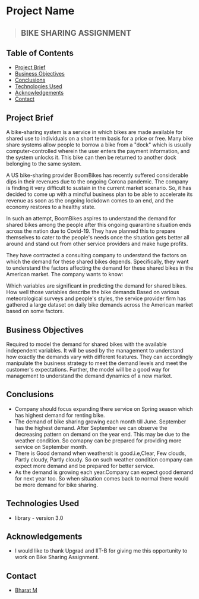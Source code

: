 # Project Name
> ## BIKE SHARING ASSIGNMENT


## Table of Contents
* [Project Brief](#project-brief)
* [Business Objectives](#business-objectives)
* [Conclusions](#conclusions)
* [Technologies Used](#technologies-used)
* [Acknowledgements](#acknowledgements)
* [Contact](#contact)


## Project Brief

A bike-sharing system is a service in which bikes are made available for shared use to individuals on a short term basis for a price or free. Many bike share systems allow people to borrow a bike from a "dock" which is usually computer-controlled wherein the user enters the payment information, and the system unlocks it. This bike can then be returned to another dock belonging to the same system.

A US bike-sharing provider BoomBikes has recently suffered considerable dips in their revenues due to the ongoing Corona pandemic. The company is finding it very difficult to sustain in the current market scenario. So, it has decided to come up with a mindful business plan to be able to accelerate its revenue as soon as the ongoing lockdown comes to an end, and the economy restores to a healthy state.

In such an attempt, BoomBikes aspires to understand the demand for shared bikes among the people after this ongoing quarantine situation ends across the nation due to Covid-19. They have planned this to prepare themselves to cater to the people's needs once the situation gets better all around and stand out from other service providers and make huge profits.

They have contracted a consulting company to understand the factors on which the demand for these shared bikes depends. Specifically, they want to understand the factors affecting the demand for these shared bikes in the American market. The company wants to know:

Which variables are significant in predicting the demand for shared bikes. How well those variables describe the bike demands Based on various meteorological surveys and people's styles, the service provider firm has gathered a large dataset on daily bike demands across the American market based on some factors.

## Business Objectives

Required to model the demand for shared bikes with the available independent variables. It will be used by the management to understand how exactly the demands vary with different features. They can accordingly manipulate the business strategy to meet the demand levels and meet the customer's expectations. Further, the model will be a good way for management to understand the demand dynamics of a new market.

## Conclusions

- Company should focus expanding there service on Spring season which has highest demand for renting bike.
- The demand of bike sharing growing each month till June. September has the highest demand. After September we can observe the decreasing pattern on demand on the year end. This may be due to the weather condition. So comapny can be prepared for providing more service on September month.
- There is Good demand when weathersit is good.i.e,Clear, Few clouds, Partly cloudy, Partly cloudy. So on such weather condition company can expect more demand and be prepared for better service.
- As the demand is growing each year.Company can expect good demand for next year too. So when situation comes back to normal there would be more demand for bike sharing.



## Technologies Used

- library - version 3.0


## Acknowledgements

- I would like to thank Upgrad and IIT-B for giving me this opportunity to work on Bike Sharing Assignment. 


## Contact
* [Bharat M](https://github.com/bharatmuniyappa/)
